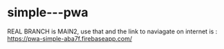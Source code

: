 # simple---pwa
REAL BRANCH is MAIN2, use that
and the link to naviagate on internet is : https://pwa-simple-aba7f.firebaseapp.com/

